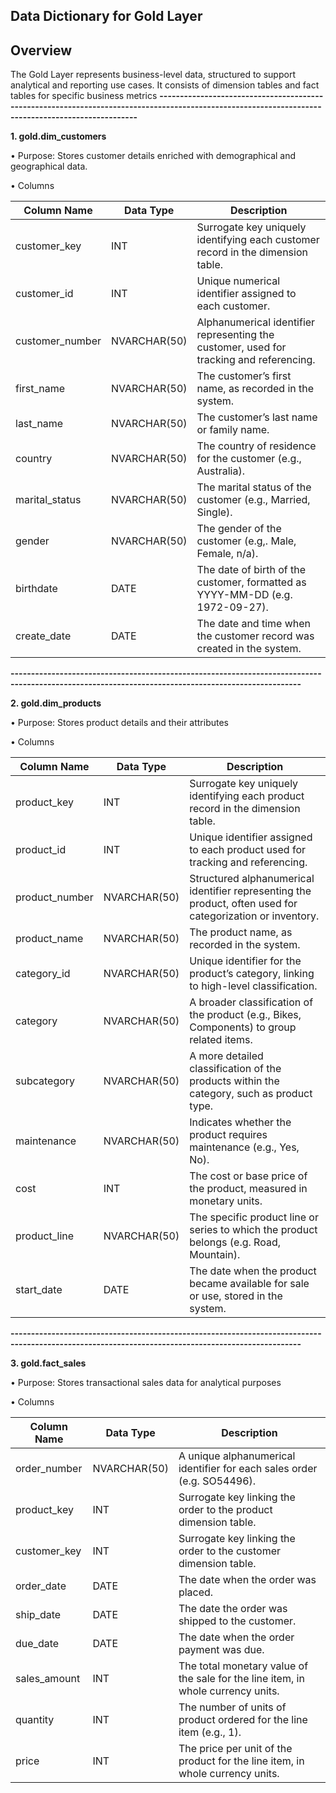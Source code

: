 **Data Dictionary for Gold Layer**
--------------------------------------------------------------------------------------------------------------------------------------------------------------------------------------

******Overview******
--------------------------------------------------------------------------------------------------------------------------------------------------------------------------------------

The Gold Layer represents business-level data, structured to support analytical and reporting use cases. It consists of dimension tables and fact tables for specific business metrics
**---------------------------------------------------------------------------------------------------------------------------------------------------**

******1. gold.dim_customers******


   •	Purpose: Stores customer details enriched with demographical and geographical data.
   
   •	Columns

| Column Name     | Data Type     | Description                                                                     |
|-----------------|---------------|---------------------------------------------------------------------------------|
| customer_key    | INT           | Surrogate key uniquely identifying each customer record in the dimension table. |
| customer_id     | INT           | Unique numerical identifier assigned to each customer.                          |
| customer_number | NVARCHAR(50)  | Alphanumerical identifier representing the customer, used for tracking and referencing. |
| first_name      | NVARCHAR(50)  | The customer’s first name, as recorded in the system.                           |
| last_name       | NVARCHAR(50)  | The customer’s last name or family name.                                        |
| country         | NVARCHAR(50)  | The country of residence for the customer (e.g., Australia).                     |
| marital_status  | NVARCHAR(50)  | The marital status of the customer (e.g., Married, Single).                      |
| gender          | NVARCHAR(50)  | The gender of the customer (e.g,. Male, Female, n/a).                            |
| birthdate       | DATE          | The date of birth of the customer, formatted as YYYY-MM-DD (e.g. 1972-09-27).   |
| create_date     | DATE          | The date and time when the customer record was created in the system.           |

**---------------------------------------------------------------------------------------------------------------------------------------------------**

******2. gold.dim_products******
   
   •	Purpose: Stores product details and their attributes
   
   •	Columns

| Column Name    | Data Type    | Description                                                                                          |
|----------------|-------------|------------------------------------------------------------------------------------------------------|
| product_key    | INT         | Surrogate key uniquely identifying each product record in the dimension table.                       |
| product_id     | INT         | Unique identifier assigned to each product used for tracking and referencing.                        |
| product_number | NVARCHAR(50)| Structured alphanumerical identifier representing the product, often used for categorization or inventory. |
| product_name   | NVARCHAR(50)| The product name, as recorded in the system.                                                          |
| category_id    | NVARCHAR(50)| Unique identifier for the product’s category, linking to high-level classification.                  |
| category       | NVARCHAR(50)| A broader classification of the product (e.g., Bikes, Components) to group related items.             |
| subcategory    | NVARCHAR(50)| A more detailed classification of the products within the category, such as product type.            |
| maintenance    | NVARCHAR(50)| Indicates whether the product requires maintenance (e.g., Yes, No).                                   |
| cost           | INT         | The cost or base price of the product, measured in monetary units.                                   |
| product_line   | NVARCHAR(50)| The specific product line or series to which the product belongs (e.g. Road, Mountain).              |
| start_date     | DATE        | The date when the product became available for sale or use, stored in the system.                   |

**---------------------------------------------------------------------------------------------------------------------------------------------------**


******3. gold.fact_sales******
   
   •	Purpose: Stores transactional sales data for analytical purposes
   
   •	Columns

| Column Name   | Data Type    | Description                                                                |
|---------------|-------------|----------------------------------------------------------------------------|
| order_number  | NVARCHAR(50)| A unique alphanumerical identifier for each sales order (e.g. SO54496).    |
| product_key   | INT         | Surrogate key linking the order to the product dimension table.            |
| customer_key  | INT         | Surrogate key linking the order to the customer dimension table.           |
| order_date    | DATE        | The date when the order was placed.                                        |
| ship_date     | DATE        | The date the order was shipped to the customer.                            |
| due_date      | DATE        | The date when the order payment was due.                                   |
| sales_amount  | INT         | The total monetary value of the sale for the line item, in whole currency units. |
| quantity      | INT         | The number of units of product ordered for the line item (e.g., 1).         |
| price         | INT         | The price per unit of the product for the line item, in whole currency units. |



